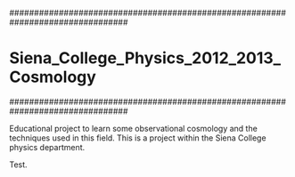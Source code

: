 ################################################################################
# Siena_College_Physics_2012_2013_Cosmology
################################################################################

Educational project to learn some observational cosmology and the techniques 
used in this field. This is a project within the Siena College physics 
department.

Test.

